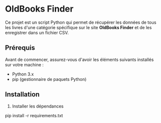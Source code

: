 # OldBooks Finder

Ce projet est un script Python qui permet de récupérer les données de tous les livres d'une catégorie spécifique sur le site **OldBooks Finder** et de les enregistrer dans un fichier CSV.

## Prérequis

Avant de commencer, assurez-vous d'avoir les éléments suivants installés sur votre machine :

- Python 3.x
- pip (gestionnaire de paquets Python)

## Installation

1. Installer les dépendances 

pip install -r requirements.txt